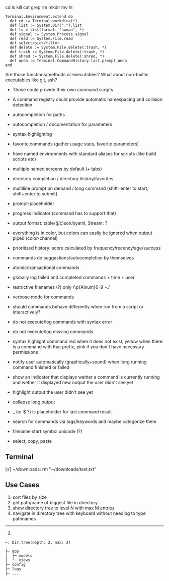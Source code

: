 
cd
ls
kill
cat
grep
rm
mkdir
mv
ln

```
Terminal.Environment.extend do
  def cd := Terminal.workdir=(*)
  def list := System.Dir(".").list
  def ls = list(format: "human", *)
  def signal := System.Process.signal
  def read := System.File.read
  def select/pick/filter
  def delete := System.File.delete(:trash, *)
  def trash := System.File.delete(:trash, *)
  def shred := System.File.delete(:shred, *)
  def undo := Terminal.CommandHistory.last.prompt_undo
end
```

Are those functions/methods or executables?
What about non-builtin executables like git, ssh?
- Those could provide their own command scripts
- A command registry could provide automatic namespacing and collision detection

- autocompletion for paths
- autocompletion / documentation for parameters
- syntax highlighting
- favorite commands (gather usage stats, favorite parameters)
- have named environments with standard aliases for scripts (like build scripts etc)
- multiple named screens by default (+ tabs)
- directory completion / directory history/favorites
- multiline prompt on demand / long command (shift+enter to start, shift+enter to submit)
- prompt-placeholder
- progress indicator (command has to support that)
- output format: table/(j/c)son/syaml; Stream: ?
- everything is in color, but colors can easily be ignored when output piped (color-channel)
- prioritized history: score calculated by frequency/recency/age/success
- commands do suggestions/autocompletion by themselves
- atomic/transactional commands
- globally log failed and completed commands + time + user
- restrictive filenames (?) only /\p{Alnum}0-9_-./
- verbose mode for commands
- should commands behave differently when run from a script or interactively?
- do not execute/log commands with syntax error
- do not execute/log missing commands
- syntax highlight command red when it does not exist, yellow when there is a command with that prefix, pink if you don't have necessary permissions
- notify user automatically (graphically+sound) when long running command finished or failed
- show an indicator that displays wether a command is currently running and wether it displayed new output the user didn't see yet
- highlight output the user didn't see yet
- collapse long output
- _ (or $ ?) is placeholder for last command result
- search for commands via tags/keywords and maybe categorize them
- filename start symbol unicode (?)
- select, copy, paste


Terminal
-----------

[√] ~/downloads: rm "~/downloads/test.txt"


Use Cases
--------------

1. sort files by size
2. get path/name of biggest file in directory
3. show directory tree to level N with max M entries
4. navigate in directory tree with keyboard without needing to type pathnames

--------------

3.
```
~: Dir.tree(depth: 2, max: 3)
.
├─ app
|  ├─ models
|  └─ views
├─ config
├─ logs
├─ ...
```
